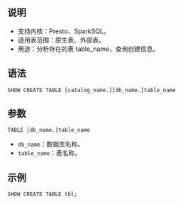 ## 说明
- 支持内核：Presto、SparkSQL。
- 适用表范围：原生表、外部表。
- 用途：分析存在的表 table_name，查询创建信息。

## 语法
```
SHOW CREATE TABLE [catalog_name.][db_name.]table_name
```
## 参数
`TABLE [db_name.]table_name`
- `db_name`：数据库名称。
- `table_name`：表名称。

## 示例
```
SHOW CREATE TABLE tbl;
```
